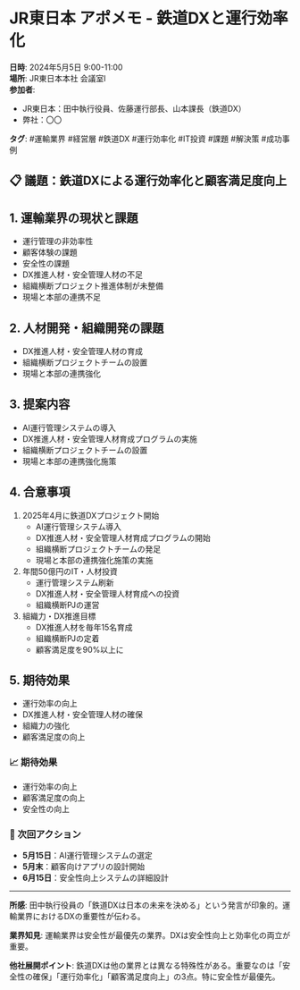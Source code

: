 # JR東日本 アポメモ - 鉄道DXと運行効率化

**日時**: 2024年5月5日 9:00-11:00  
**場所**: JR東日本本社 会議室I  
**参加者**: 
- JR東日本：田中執行役員、佐藤運行部長、山本課長（鉄道DX）
- 弊社：〇〇

**タグ**: #運輸業界 #経営層 #鉄道DX #運行効率化 #IT投資 #課題 #解決策 #成功事例

## 📋 議題：鉄道DXによる運行効率化と顧客満足度向上

## 1. 運輸業界の現状と課題
- 運行管理の非効率性
- 顧客体験の課題
- 安全性の課題
- DX推進人材・安全管理人材の不足
- 組織横断プロジェクト推進体制が未整備
- 現場と本部の連携不足

## 2. 人材開発・組織開発の課題
- DX推進人材・安全管理人材の育成
- 組織横断プロジェクトチームの設置
- 現場と本部の連携強化

## 3. 提案内容
- AI運行管理システムの導入
- DX推進人材・安全管理人材育成プログラムの実施
- 組織横断プロジェクトチームの設置
- 現場と本部の連携強化施策

## 4. 合意事項
1. 2025年4月に鉄道DXプロジェクト開始
   - AI運行管理システム導入
   - DX推進人材・安全管理人材育成プログラムの開始
   - 組織横断プロジェクトチームの発足
   - 現場と本部の連携強化施策の実施
2. 年間50億円のIT・人材投資
   - 運行管理システム刷新
   - DX推進人材・安全管理人材育成への投資
   - 組織横断PJの運営
3. 組織力・DX推進目標
   - DX推進人材を毎年15名育成
   - 組織横断PJの定着
   - 顧客満足度を90%以上に

## 5. 期待効果
- 運行効率の向上
- DX推進人材・安全管理人材の確保
- 組織力の強化
- 顧客満足度の向上

### 📈 期待効果

- 運行効率の向上
- 顧客満足度の向上
- 安全性の向上

### 🔄 次回アクション

- **5月15日**：AI運行管理システムの選定
- **5月末**：顧客向けアプリの設計開始
- **6月15日**：安全性向上システムの詳細設計

---

**所感**: 
田中執行役員の「鉄道DXは日本の未来を決める」という発言が印象的。運輸業界におけるDXの重要性が伝わる。

**業界知見**: 
運輸業界は安全性が最優先の業界。DXは安全性向上と効率化の両立が重要。

**他社展開ポイント**: 
鉄道DXは他の業界とは異なる特殊性がある。重要なのは「安全性の確保」「運行効率化」「顧客満足度向上」の3点。特に安全性が最優先。 